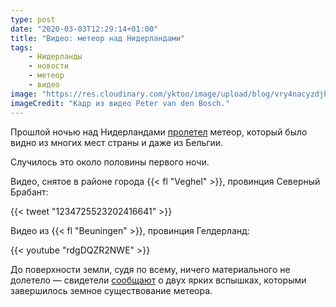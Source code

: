 ```yaml
---
type: post
date: "2020-03-03T12:29:14+01:00"
title: "Видео: метеор над Нидерландами"
tags:
    - Нидерланды
    - новости
    - метеор
    - видео
image: "https://res.cloudinary.com/yktoo/image/upload/blog/vry4nacyzdjhsp0hf0xh.jpg"
imageCredit: "Кадр из видео Peter van den Bosch."
---
```


Прошлой ночью над Нидерландами [пролетел](https://nos.nl/artikel/2325535-meldingen-van-felle-lichtflits-boven-nederland-en-belgie-mogelijk-meteoor.html) метеор, который было видно из многих мест страны и даже из Бельгии.

Случилось это около половины первого ночи.

<!--more-->

Видео, снятое в районе города {{< fl "Veghel" >}}, провинция Северный Брабант:

{{< tweet "1234725523202416641" >}}

Видео из {{< fl "Beuningen" >}}, провинция Гелдерланд:

{{< youtube "rdgDQZR2NWE" >}}

До поверхности земли, судя по всему, ничего материального не долетело — свидетели [сообщают](https://twitter.com/rynnus/status/1234629790839320577) о двух ярких вспышках, которыми завершилось земное существование метеора.
